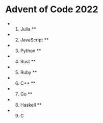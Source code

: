# Advent of Code 2022

- 1. Julia **
- 2. JavaScript **
- 3. Python **
- 4. Rust **
- 5. Ruby **
- 6. C++ **
- 7. Go **
- 8. Haskell **
- 9. C
